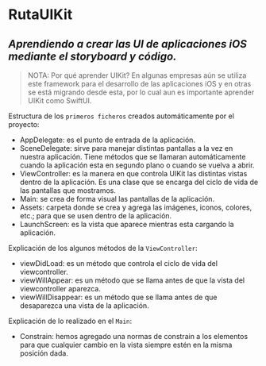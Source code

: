 # RutaUIKit
## _Aprendiendo a crear las UI de aplicaciones iOS mediante el storyboard y código._  

> NOTA: 
Por qué aprender UIKit?
En algunas empresas aún se utiliza este framework para el desarrollo de las aplicaciones iOS y en otras se está migrando desde esta, por lo cual aun es importante aprender UIKit como SwiftUI.

Estructura de los `primeros ficheros` creados automáticamente por el proyecto:
- AppDelegate: es el punto de entrada de la aplicación.
- SceneDelegate: sirve para manejar distintas pantallas a la vez en nuestra aplicación. Tiene métodos que se llamaran automáticamente cuando la aplicación esta en segundo plano o cuando se vuelva a abrir. 
- ViewController: es la manera en que controla UIKit las distintas vistas dentro de la aplicación. Es una clase que se encarga del ciclo de vida de las pantallas que mostramos.
- Main: se crea de forma visual las pantallas de la aplicación.
- Assets: carpeta donde se crea y agrega las imágenes, iconos, colores, etc.; para que se usen dentro de la aplicación.
- LaunchScreen: es la vista que aparece mientras esta cargando la aplicación.

Explicación de los algunos métodos de la `ViewController`:
- viewDidLoad: es un método que controla el ciclo de vida del viewcontroller.
- viewWillAppear: es un método que se llama antes de que la vista del viewcontroller aparezca.
- viewWillDisappear: es un método que se llama antes de que desaparezca una vista de la aplicación.

Explicación de lo realizado en el `Main`:
- Constrain: hemos agregado una normas de constrain a los elementos para que cualquier cambio en la vista siempre estén en la misma posición dada.
